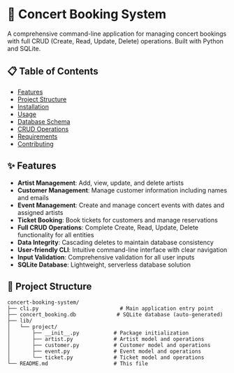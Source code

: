 # 🎵 Concert Booking System

A comprehensive command-line application for managing concert bookings with full CRUD (Create, Read, Update, Delete) operations. Built with Python and SQLite.

## 📋 Table of Contents

- [Features](#features)
- [Project Structure](#project-structure)
- [Installation](#installation)
- [Usage](#usage)
- [Database Schema](#database-schema)
- [CRUD Operations](#crud-operations)
- [Requirements](#requirements)
- [Contributing](#contributing)

## ✨ Features

- **Artist Management**: Add, view, update, and delete artists
- **Customer Management**: Manage customer information including names and emails
- **Event Management**: Create and manage concert events with dates and assigned artists
- **Ticket Booking**: Book tickets for customers and manage reservations
- **Full CRUD Operations**: Complete Create, Read, Update, Delete functionality for all entities
- **Data Integrity**: Cascading deletes to maintain database consistency
- **User-friendly CLI**: Intuitive command-line interface with clear navigation
- **Input Validation**: Comprehensive validation for all user inputs
- **SQLite Database**: Lightweight, serverless database solution

## 📁 Project Structure

```
concert-booking-system/
├── cli.py                          # Main application entry point
├── concert_booking.db             # SQLite database (auto-generated)
├── lib/
│   └── project/
│       ├── __init__.py           # Package initialization
│       ├── artist.py             # Artist model and operations
│       ├── customer.py           # Customer model and operations
│       ├── event.py              # Event model and operations
│       └── ticket.py             # Ticket model and operations
└── README.md                     # This file
